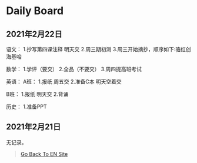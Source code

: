 # Daily Board
## 2021年2月22日
语文：
1.抄写第四课注释 明天交
2.周三期初测
3.周三开始摘抄，顺序如下:骆红创海基哈

数学：
1.学评（要交）
2.全品（不要交）
3.周四提高班考试

英语：
A班：
1.报纸 周五交
2.准备C本 明天空着交

B班：
1.报纸 明天交
2.背诵

历史：
1.准备PPT

## 2021年2月21日
无记录。

> [Go Back To EN Site](en/)
